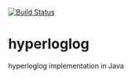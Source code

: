 [![Build Status](https://travis-ci.org/joychugh/hyperloglog.svg?branch=master)](https://travis-ci.org/joychugh/hyperloglog)

# hyperloglog
hyperloglog implementation in Java
